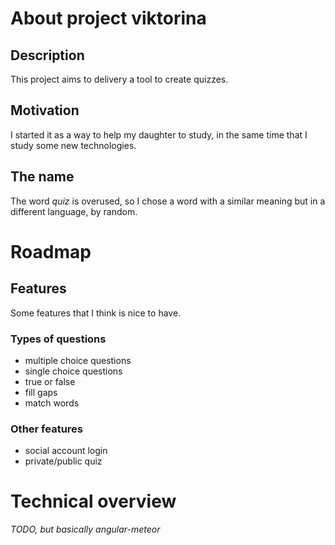 # About project viktorina

## Description

This project aims to delivery a tool to create quizzes.

## Motivation

I started it as a way to help my daughter to study, in the same time that I study some new technologies.    

## The name

The word *quiz* is overused, so I chose a word with a similar meaning but in a different language, by random.

# Roadmap

## Features

Some features that I think is nice to have.

### Types of questions

* multiple choice questions
* single choice questions
* true or false
* fill gaps
* match words

### Other features

* social account login
* private/public quiz

# Technical overview

*TODO, but basically angular-meteor* 